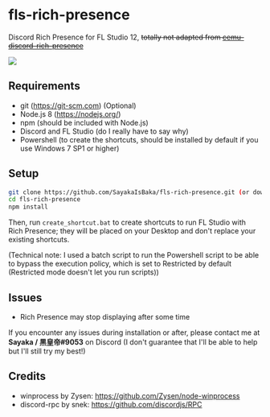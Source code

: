 # fls-rich-presence
Discord Rich Presence for FL Studio 12, ~~totally not adapted from [cemu-discord-rich-presence](https://github.com/RedDuckss/cemu-discord-rich-presence)~~

![](https://sayakaisbaka.s-ul.eu/vzEJx3bb.png)

## Requirements

- git (https://git-scm.com) (Optional)
- Node.js 8 (https://nodejs.org/)
- npm (should be included with Node.js)
- Discord and FL Studio (do I really have to say why)
- Powershell (to create the shortcuts, should be installed by default if you use Windows 7 SP1 or higher)

## Setup

```bash
git clone https://github.com/SayakaIsBaka/fls-rich-presence.git (or download the repo and extract it)
cd fls-rich-presence
npm install
```

Then, run `create_shortcut.bat` to create shortcuts to run FL Studio with Rich Presence; they will be placed on your Desktop and don't replace your existing shortcuts.

(Technical note: I used a batch script to run the Powershell script to be able to bypass the execution policy, which is set to Restricted by default (Restricted mode doesn't let you run scripts))

## Issues

- Rich Presence may stop displaying after some time

If you encounter any issues during installation or after, please contact me at **Sayaka / 黒皇帝#9053** on Discord (I don't guarantee that I'll be able to help but I'll still try my best!)

## Credits

- winprocess by Zysen: https://github.com/Zysen/node-winprocess
- discord-rpc by snek: https://github.com/discordjs/RPC
